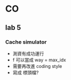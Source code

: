 # CO

## lab 5

### Cache simulator

- 測資有成功運行
- f 可以當成 way = max_idx
- 需要再改進 coding style
- 寫成 標頭檔?
